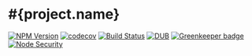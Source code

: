 # #{project.name}

[![NPM Version](https://img.shields.io/npm/v/#{project.name}.svg)](https://www.npmjs.com/package/#{project.name})
[![codecov](https://img.shields.io/codecov/c/github/Undistraction/#{project.name}.svg)](https://codecov.io/gh/Undistraction/#{project.name})
[![Build Status](https://img.shields.io/travis/Undistraction/#{project.name}.svg)](https://travis-ci.org/Undistraction/#{project.name})
[![DUB](https://img.shields.io/dub/l/vibe-d.svg)](./LICENSE.md)
[![Greenkeeper badge](https://badges.greenkeeper.io/Undistraction/#{project.name}.svg)](https://greenkeeper.io/)
[![Node Security](https://nodesecurity.io/orgs/undistraction/projects/XXX/badge)](https://nodesecurity.io/orgs/undistraction/projects/XXX)
